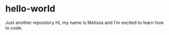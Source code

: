 # hello-world
Just another repository
Hi, my name is Melissa and I'm excited to learn how to code. 
